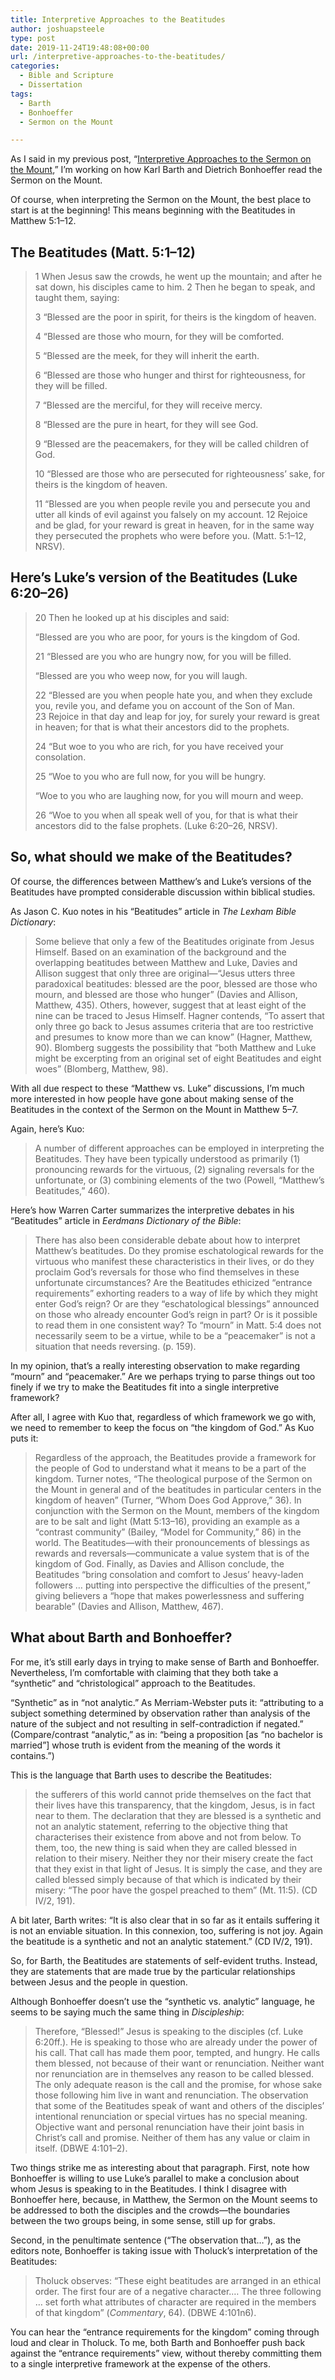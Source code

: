 ```yaml
---
title: Interpretive Approaches to the Beatitudes
author: joshuapsteele
type: post
date: 2019-11-24T19:48:08+00:00
url: /interpretive-approaches-to-the-beatitudes/
categories:
  - Bible and Scripture
  - Dissertation
tags:
  - Barth
  - Bonhoeffer
  - Sermon on the Mount

---
```

As I said in my previous post, “[Interpretive Approaches to the Sermon on the Mount][1],” I’m working on how Karl Barth and Dietrich Bonhoeffer read the Sermon on the Mount. 

Of course, when interpreting the Sermon on the Mount, the best place to start is at the beginning! This means beginning with the Beatitudes in Matthew 5:1–12. 

## The Beatitudes (Matt. 5:1–12)

<blockquote class="wp-block-quote">
  <p>
    1 When Jesus saw the crowds, he went up the mountain; and after he sat down, his disciples came to him. 2&nbsp;Then he began to speak, and taught them, saying:
  </p>
  
  <p>
    3&nbsp;“Blessed are the poor in spirit, for theirs is the kingdom of heaven.
  </p>
  
  <p>
    4&nbsp;“Blessed are those who mourn, for they will be comforted.
  </p>
  
  <p>
    5&nbsp;“Blessed are the meek, for they will inherit the earth.
  </p>
  
  <p>
    6&nbsp;“Blessed are those who hunger and thirst for righteousness, for they will be filled.
  </p>
  
  <p>
    7&nbsp;“Blessed are the merciful, for they will receive mercy.
  </p>
  
  <p>
    8&nbsp;“Blessed are the pure in heart, for they will see God.
  </p>
  
  <p>
    9&nbsp;“Blessed are the peacemakers, for they will be called children of God.
  </p>
  
  <p>
    10&nbsp;“Blessed are those who are persecuted for righteousness’ sake, for theirs is the kingdom of heaven.
  </p>
  
  <p>
    11&nbsp;“Blessed are you when people revile you and persecute you and utter all kinds of evil against you falsely on my account. 12&nbsp;Rejoice and be glad, for your reward is great in heaven, for in the same way they persecuted the prophets who were before you. (Matt. 5:1–12, NRSV).
  </p>
</blockquote>

## Here’s Luke’s version of the Beatitudes (Luke 6:20–26)

<blockquote class="wp-block-quote">
  <p>
    20&nbsp;Then he looked up at his disciples and said:
  </p>
  
  <p>
    “Blessed are you who are poor, for yours is the kingdom of God.
  </p>
  
  <p>
    21 “Blessed are you who are hungry now, for you will be filled.
  </p>
  
  <p>
    “Blessed are you who weep now, for you will laugh.
  </p>
  
  <p>
    22&nbsp;“Blessed are you when people hate you, and when they exclude you, revile you, and defame you on account of the Son of Man. 23&nbsp;Rejoice in that day and leap for joy, for surely your reward is great in heaven; for that is what their ancestors did to the prophets.
  </p>
  
  <p>
    24 “But woe to you who are rich, for you have received your consolation.
  </p>
  
  <p>
    25 “Woe to you who are full now, for you will be hungry.
  </p>
  
  <p>
    “Woe to you who are laughing now, for you will mourn and weep.
  </p>
  
  <p>
    26&nbsp;“Woe to you when all speak well of you, for that is what their ancestors did to the false prophets. (Luke 6:20–26, NRSV).
  </p>
</blockquote>

## So, what should we make of the Beatitudes?

Of course, the differences between Matthew’s and Luke’s versions of the Beatitudes have prompted considerable discussion within biblical studies. 

As Jason C. Kuo notes in his “Beatitudes” article in _The Lexham Bible Dictionary_: 

<blockquote class="wp-block-quote">
  <p>
    Some believe that only a few of the Beatitudes originate from Jesus Himself. Based on an examination of the background and the overlapping beatitudes between Matthew and Luke, Davies and Allison suggest that only three are original—“Jesus utters three paradoxical beatitudes: blessed are the poor, blessed are those who mourn, and blessed are those who hunger” (Davies and Allison, Matthew, 435). Others, however, suggest that at least eight of the nine can be traced to Jesus Himself. Hagner contends, “To assert that only three go back to Jesus assumes criteria that are too restrictive and presumes to know more than we can know” (Hagner, Matthew, 90). Blomberg suggests the possibility that “both Matthew and Luke might be excerpting from an original set of eight Beatitudes and eight woes” (Blomberg, Matthew, 98).
  </p>
</blockquote>

With all due respect to these “Matthew vs. Luke” discussions, I’m much more interested in how people have gone about making sense of the Beatitudes in the context of the Sermon on the Mount in Matthew 5–7.

Again, here’s Kuo:

<blockquote class="wp-block-quote">
  <p>
    A number of different approaches can be employed in interpreting the Beatitudes. They have been typically understood as primarily (1) pronouncing rewards for the virtuous, (2) signaling reversals for the unfortunate, or (3) combining elements of the two (Powell, “Matthew’s Beatitudes,” 460).
  </p>
</blockquote>

Here’s how Warren Carter summarizes the interpretive debates in his “Beatitudes” article in _Eerdmans Dictionary of the Bible_:

<blockquote class="wp-block-quote">
  <p>
    There has also been considerable debate about how to interpret Matthew’s beatitudes. Do they promise eschatological rewards for the virtuous who manifest these characteristics in their lives, or do they proclaim God’s reversals for those who find themselves in these unfortunate circumstances? Are the Beatitudes ethicized “entrance requirements” exhorting readers to a way of life by which they might enter God’s reign? Or are they “eschatological blessings” announced on those who already encounter God’s reign in part? Or is it possible to read them in one consistent way? To “mourn” in Matt. 5:4 does not necessarily seem to be a virtue, while to be a “peacemaker” is not a situation that needs reversing. (p. 159).
  </p>
</blockquote>

In my opinion, that’s a really interesting observation to make regarding “mourn” and “peacemaker.” Are we perhaps trying to parse things out too finely if we try to make the Beatitudes fit into a single interpretive framework? 

After all, I agree with Kuo that, regardless of which framework we go with, we need to remember to keep the focus on “the kingdom of God.” As Kuo puts it:

<blockquote class="wp-block-quote">
  <p>
    Regardless of the approach, the Beatitudes provide a framework for the people of God to understand what it means to be a part of the kingdom. Turner notes, “The theological purpose of the Sermon on the Mount in general and of the beatitudes in particular centers in the kingdom of heaven” (Turner, “Whom Does God Approve,” 36). In conjunction with the Sermon on the Mount, members of the kingdom are to be salt and light (Matt 5:13–16), providing an example as a “contrast community” (Bailey, “Model for Community,” 86) in the world. The Beatitudes—with their pronouncements of blessings as rewards and reversals—communicate a value system that is of the kingdom of God. Finally, as Davies and Allison conclude, the Beatitudes “bring consolation and comfort to Jesus’ heavy-laden followers … putting into perspective the difficulties of the present,” giving believers a “hope that makes powerlessness and suffering bearable” (Davies and Allison, Matthew, 467).
  </p>
</blockquote>

## What about Barth and Bonhoeffer?

For me, it’s still early days in trying to make sense of Barth and Bonhoeffer. Nevertheless, I’m comfortable with claiming that they both take a “synthetic” and “christological” approach to the Beatitudes. 

“Synthetic” as in “not analytic.” As Merriam-Webster puts it: “attributing to a subject something determined by observation rather than analysis of the nature of the subject and not resulting in self-contradiction if negated.” (Compare/contrast “analytic,” as in: “being a proposition [as “no bachelor is married”] whose truth is evident from the meaning of the words it contains.”)

This is the language that Barth uses to describe the Beatitudes: 

<blockquote class="wp-block-quote">
  <p>
    the sufferers of this world cannot pride themselves on the fact that their lives have this transparency, that the kingdom, Jesus, is in fact near to them. The declaration that they are blessed is a synthetic and not an analytic statement, referring to the objective thing that characterises their existence from above and not from below. To them, too, the new thing is said when they are called blessed in relation to their misery. Neither they nor their misery create the fact that they exist in that light of Jesus. It is simply the case, and they are called blessed simply because of that which is indicated by their misery: “The poor have the gospel preached to them” (Mt. 11:5). (CD IV/2, 191).
  </p>
</blockquote>

A bit later, Barth writes: “It is also clear that in so far as it entails suffering it is not an enviable situation. In this connexion, too, suffering is not joy. Again the beatitude is a synthetic and not an analytic statement.” (CD IV/2, 191).

So, for Barth, the Beatitudes are statements of self-evident truths. Instead, they are statements that are made true by the particular relationships between Jesus and the people in question. 

Although Bonhoeffer doesn’t use the “synthetic vs. analytic” language, he seems to be saying much the same thing in _Discipleship_: 

<blockquote class="wp-block-quote">
  <p>
    Therefore, “Blessed!” Jesus is speaking to the disciples (cf. Luke 6:20ff.). He is speaking to those who are already under the power of his call. That call has made them poor, tempted, and hungry. He calls them blessed, not because of their want or renunciation. Neither want nor renunciation are in themselves any reason to be called blessed. The only adequate reason is the call and the promise, for whose sake those following him live in want and renunciation. The observation that some of the Beatitudes speak of want and others of the disciples’ intentional renunciation or special virtues has no special meaning. Objective want and personal renunciation have their joint basis in Christ’s call and promise. Neither of them has any value or claim in itself. (DBWE 4:101–2).
  </p>
</blockquote>

Two things strike me as interesting about that paragraph. First, note how Bonhoeffer is willing to use Luke’s parallel to make a conclusion about whom Jesus is speaking to in the Beatitudes. I think I disagree with Bonhoeffer here, because, in Matthew, the Sermon on the Mount seems to be addressed to both the disciples and the crowds—the boundaries between the two groups being, in some sense, still up for grabs. 

Second, in the penultimate sentence (“The observation that…”), as the editors note, Bonhoeffer is taking issue with Tholuck’s interpretation of the Beatitudes: 

<blockquote class="wp-block-quote">
  <p>
    Tholuck observes: “These eight beatitudes are arranged in an ethical order. The first four are of a negative character.… The three following … set forth what attributes of character are required in the members of that kingdom” (<em>Commentary</em>, 64). (DBWE 4:101n6).
  </p>
</blockquote>

You can hear the “entrance requirements for the kingdom” coming through loud and clear in Tholuck. To me, both Barth and Bonhoeffer push back against the “entrance requirements” view, without thereby committing them to a single interpretive framework at the expense of the others.

 [1]: https://joshuapsteele.com/interpretive-approaches-to-the-sermon-on-the-mount/